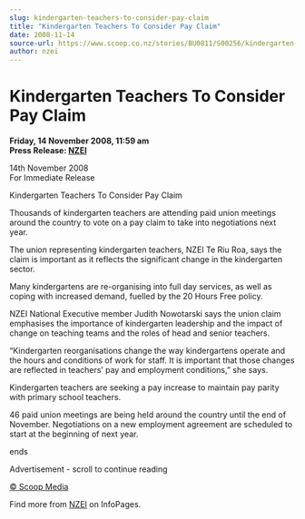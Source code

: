 ```yaml
---
slug: kindergarten-teachers-to-consider-pay-claim
title: "Kindergarten Teachers To Consider Pay Claim"
date: 2008-11-14
source-url: https://www.scoop.co.nz/stories/BU0811/S00256/kindergarten-teachers-to-consider-pay-claim.htm
author: nzei
---
```

Kindergarten Teachers To Consider Pay Claim
===========================================

**Friday, 14 November 2008, 11:59 am**  
**Press Release: [NZEI](https://info.scoop.co.nz/NZEI)**

14th November 2008  
For Immediate Release

Kindergarten Teachers To Consider Pay Claim

Thousands of kindergarten teachers are attending paid union meetings around the country to vote on a pay claim to take into negotiations next year.

The union representing kindergarten teachers, NZEI Te Riu Roa, says the claim is important as it reflects the significant change in the kindergarten sector.

Many kindergartens are re-organising into full day services, as well as coping with increased demand, fuelled by the 20 Hours Free policy.

NZEI National Executive member Judith Nowotarski says the union claim emphasises the importance of kindergarten leadership and the impact of change on teaching teams and the roles of head and senior teachers.

“Kindergarten reorganisations change the way kindergartens operate and the hours and conditions of work for staff. It is important that those changes are reflected in teachers’ pay and employment conditions,” she says.

Kindergarten teachers are seeking a pay increase to maintain pay parity with primary school teachers.

46 paid union meetings are being held around the country until the end of November. Negotiations on a new employment agreement are scheduled to start at the beginning of next year.

ends

Advertisement - scroll to continue reading





[© Scoop Media](http://www.scoop.co.nz/about/terms.html)

Find more from [NZEI](https://info.scoop.co.nz/NZEI) on InfoPages.